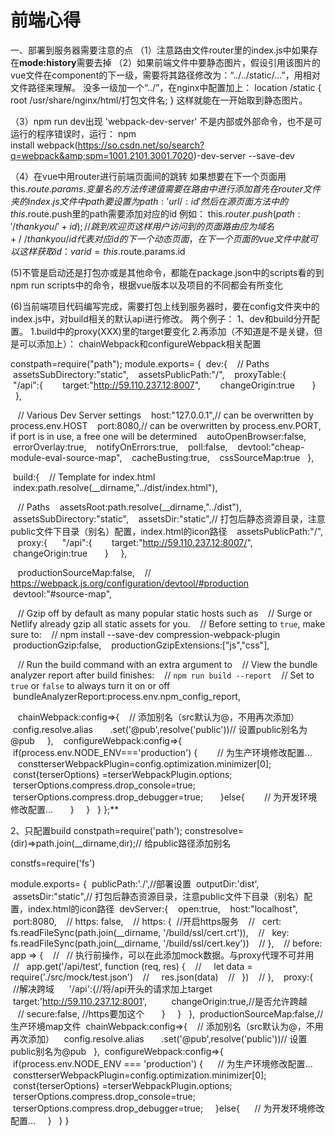 # 前端心得
一、部署到服务器需要注意的点
（1）注意路由文件router里的index.js中如果存在**mode:history**需要去掉
（2）如果前端文件中要静态图片，假设引用该图片的vue文件在component的下一级，需要将其路径修改为：“../../static/...”，用相对文件路径来理解。
没多一级加一个“../”，在nginx中配置加上：
location /static {
root /usr/share/nginx/html/打包文件名;
}
这样就能在一开始取到静态图片。

（3）npm run dev出现 'webpack-dev-server' 不是内部或外部命令，也不是可运行的程序错误时，运行：
npm install webpack(https://so.csdn.net/so/search?q=webpack&amp;spm=1001.2101.3001.7020)-dev-server --save-dev

（4）在vue中用router进行前端页面间的跳转
如果想要在下一个页面用this.$route.params.变量名的方法传递值
需要在路由中进行添加
首先在router文件夹的index.js文件中path要设置为path:'url/:id'
然后在源页面方法中的this.$route.push里的path需要添加对应的id
例如：
this.$router.push({path:'/thankyou/'+id});//跳到欢迎页
这样用户访问到的页面路由应为
域名+/~/thankyou/id
代表对应id的下一个动态页面，在下一个页面的vue文件中就可以这样获取id：
var id = this.$route.params.id

(5)不管是启动还是打包亦或是其他命令，都能在package.json中的scripts看的到
npm run scripts中的命令，根据vue版本以及项目的不同都会有所变化

(6)当前端项目代码编写完成，需要打包上线到服务器时，要在config文件夹中的index.js中，对build相关的默认api进行修改。
两个例子：
1、dev和build分开配置。
1.build中的proxy(XXX)里的target要变化
2.再添加（不知道是不是关键，但是可以添加上）：
chainWebpack和configureWebpack相关配置

constpath=require("path");
module.exports= {
 dev:{
   // Paths
   assetsSubDirectory:"static",
   assetsPublicPath:"/",
   proxyTable:{
     "/api":{
       target:"http://59.110.237.12:8007",
       changeOrigin:true
      }
    },

   // Various Dev Server settings
   host:"127.0.0.1",// can be overwritten by process.env.HOST
   port:8080,// can be overwritten by process.env.PORT, if port is in use, a free one will be determined
   autoOpenBrowser:false,
   errorOverlay:true,
   notifyOnErrors:true,
   poll:false,
   devtool:"cheap-module-eval-source-map",
   cacheBusting:true,
   cssSourceMap:true
  },

 build:{
   // Template for index.html
   index:path.resolve(__dirname,"../dist/index.html"),

   // Paths
   assetsRoot:path.resolve(__dirname,"../dist"),
   assetsSubDirectory:"static",
   assetsDir:"static",// 打包后静态资源目录，注意public文件下目录（别名）配置，index.html的icon路径
   assetsPublicPath:"/",
   proxy:{
     "/api":{
       target:"http://59.110.237.12:8007/",
       changeOrigin:true
      }
    },

   productionSourceMap:false,
   // https://webpack.js.org/configuration/devtool/#production
   devtool:"#source-map",

   // Gzip off by default as many popular static hosts such as
   // Surge or Netlify already gzip all static assets for you.
   // Before setting to `true`, make sure to:
   // npm install --save-dev compression-webpack-plugin
   productionGzip:false,
   productionGzipExtensions:["js","css"],

   // Run the build command with an extra argument to
   // View the bundle analyzer report after build finishes:
   // `npm run build --report`
   // Set to `true` or `false` to always turn it on or off
   bundleAnalyzerReport:process.env.npm_config_report,

   chainWebpack:config=>{
   // 添加别名（src默认为@，不用再次添加）
   config.resolve.alias
      .set('@pub',resolve('public'))// 设置public别名为@pub
    },
   configureWebpack:config=>{
     if(process.env.NODE_ENV==='production') {
       // 为生产环境修改配置...
       constterserWebpackPlugin=config.optimization.minimizer[0];
       const{terserOptions} =terserWebpackPlugin.options;
       terserOptions.compress.drop_console=true;
       terserOptions.compress.drop_debugger=true;
      }else{
       // 为开发环境修改配置...
      }
    }
  }
};**

2、只配置build
constpath=require('path');
constresolve= (dir)=>path.join(__dirname,dir);// 给public路径添加别名

constfs=require('fs')
 

module.exports= {
 publicPath:'./',//部署设置
 outputDir:'dist',
 assetsDir:"static",// 打包后静态资源目录，注意public文件下目录（别名）配置，index.html的icon路径
 devServer:{
   open:true,
   host:"localhost",
   port:8080,
   // https: false,
   // https: {  //开启https服务
   //   cert: fs.readFileSync(path.join(__dirname, '/build/ssl/cert.crt')),
   //   key: fs.readFileSync(path.join(__dirname, '/build/ssl/cert.key'))
   // },
   // before: app => {
   //   // 执行前操作，可以在此添加mock数据。与proxy代理不可并用
   //   app.get('/api/test', function (req, res) {
   //     let data = require('./src/mock/test.json')
   //     res.json(data)
   //   })
   // },
   proxy:{    //解决跨域
     '/api':{//将/api开头的请求加上target
         target:'http://59.110.237.12:8001',
         changeOrigin:true,//是否允许跨越
         // secure:false, //https要加这个
      }
    }
  },
 productionSourceMap:false,// 生产环境map文件
 chainWebpack:config=>{
   // 添加别名（src默认为@，不用再次添加）
   config.resolve.alias
      .set('@pub',resolve('public'))// 设置public别名为@pub
  },
 configureWebpack:config=>{
   if(process.env.NODE_ENV === 'production') {
     // 为生产环境修改配置...
     constterserWebpackPlugin=config.optimization.minimizer[0];
     const{terserOptions} =terserWebpackPlugin.options;
     terserOptions.compress.drop_console=true;
     terserOptions.compress.drop_debugger=true;
    }else{
     // 为开发环境修改配置...
    }
  }
}